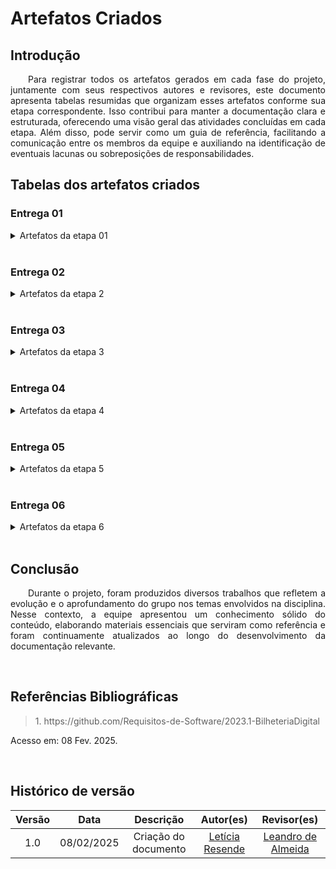 # Artefatos Criados

## Introdução

<p align="justify">&emsp;&emsp;Para registrar todos os artefatos gerados em cada fase do projeto, juntamente com seus respectivos autores e revisores, este documento apresenta tabelas resumidas que organizam esses artefatos conforme sua etapa correspondente. Isso contribui para manter a documentação clara e estruturada, oferecendo uma visão geral das atividades concluídas em cada etapa. Além disso, pode servir como um guia de referência, facilitando a comunicação entre os membros da equipe e auxiliando na identificação de eventuais lacunas ou sobreposições de responsabilidades.</p>

## Tabelas dos artefatos criados

### Entrega 01

<details>

<summary> Artefatos da etapa 01 </summary>

<center>

Tabela 1 - Artefatos da etapa 01

<table>
<thead>
<tr>
<th style="text-align:center">Artefato</th>
<th style="text-align:center">Descrição</th>
<th style="text-align:center">Autor(es)</th>
<th style="text-align:center">Revisor(es)</th>
</tr>
</thead>
<tbody>
<tr>
<td style="text-align:center"><strong>Planejamento</strong></td>
</tr>
<td style="text-align:center"><a href="https://requisitos-de-software.github.io/2024.2-CAESB-Autoatendimento/">Home</a></td>
<td style="text-align:center">Introdução sobre o projeto e membros da equipe.</td>
<td style="text-align:center"><a href="https://github.com/leomitx10">Leandro de Almeida</a></td>
<td style="text-align:center"><a href="https://github.com/LeticiaResende23">Letícia Resende</a></td>
</tr>
<tr>
</tr>
<tr>
<td style="text-align:center"><a href="https://requisitos-de-software.github.io/2024.2-CAESB-Autoatendimento/planejamento/aplicativo_escolhido">Aplicativo Escolhido</a></td>
<td style="text-align:center">Critérios e motivações da escolha do aplicativo.</td>
<td style="text-align:center"><a href="https://github.com/LeticiaResende23">Letícia Resende</a> </td>
<td style="text-align:center"><a href="https://github.com/leomitx10">Leandro de Almeida</a></td>
</tr>
<tr>
<td style="text-align:center"><a href="https://requisitos-de-software.github.io/2024.2-CAESB-Autoatendimento/planejamento/ferramentas/">Ferramentas</a></td>
<td style="text-align:center">Ferramentas utilizadas durante o projeto.</td>
<td style="text-align:center"><a href="https://github.com/natanalmeida03">Natan Almeida</a></td>
<td style="text-align:center"><a href="https://github.com/jmarquees">João Victor</a> e <a href="https://github.com/Ninja-Haiyai">Matheus Barros</a></td>
</tr>
<tr>
<td style="text-align:center"><a href="https://requisitos-de-software.github.io/2023.1-BilheteriaDigital/planejamento/cronograma/">Cronograma</a></td>
<td style="text-align:center">Um cronograma planejado e executado com todas as atividades do projeto.</td>
<td style="text-align:center"><a href="https://github.com/LeticiaResende23">Letícia Resende</a></td>
<td style="text-align:center"><a href="https://github.com/leomitx10">Leandro de Almeida</a></td>
</tr>
<tr>
<td style="text-align:center"><a href="https://requisitos-de-software.github.io/2024.2-CAESB-Autoatendimento/planejamento/metodologia/">Metodologia</a></td>
<td style="text-align:center">Metodologia escolhida para o projeto.</td>
<td style="text-align:center"><a href="https://github.com/Ninja-Haiyai">Matheus Barros</a></td>
<td style="text-align:center"><a href="https://github.com/jmarquees">João Victor</a></td>
</tr>
<tr>
<td style="text-align:center"><strong>Pré-Rastreabilidade</strong></td>
</tr>
<tr>
<td style="text-align:center"><a href="https://requisitos-de-software.github.io/2024.2-CAESB-Autoatendimento/planejamento/richpicture/">Rich Picture</a></td>
<td style="text-align:center">Ferramenta visual para expressar ideias e analisar problemas</td>
<td style="text-align:center"><a href="https://github.com/LeticiaResende23">Letícia Resende</a>, <a href="https://github.com/leomitx10">Leandro de Almeida</a>, <a href="https://github.com/Ninja-Haiyai">Matheus Barros</a>, <a href="https://github.com/jmarquees">João Victor</a> e <a href="https://github.com/natanalmeida03">Natan Almeida</a></td>
<td style="text-align:center"><a href="https://github.com/LeticiaResende23">Letícia Resende</a>, <a href="https://github.com/leomitx10">Leandro de Almeida</a>, <a href="https://github.com/Ninja-Haiyai">Matheus Barros</a>, <a href="https://github.com/jmarquees">João Victor</a> e <a href="https://github.com/natanalmeida03">Natan Almeida</a></td>
</tr>
<tr>
<td style="text-align:center"><a href="https://requisitos-de-software.github.io/2024.2-CAESB-Autoatendimento/planejamento/verificacao/equipe/">Inspeção</a></td>
<td style="text-align:center">Verificação do Grupo + 1</td>
<td style="text-align:center"><a href="https://github.com/LeticiaResende23">Letícia Resende</a>, <a href="https://github.com/leomitx10">Leandro de Almeida</a>, <a href="https://github.com/Ninja-Haiyai">Matheus Barros</a>, <a href="https://github.com/jmarquees">João Victor</a> e <a href="https://github.com/natanalmeida03">Natan Almeida</a></td>
<td style="text-align:center"><a href="https://github.com/LeticiaResende23">Letícia Resende</a>, <a href="https://github.com/leomitx10">Leandro de Almeida</a>, <a href="https://github.com/Ninja-Haiyai">Matheus Barros</a>, <a href="https://github.com/jmarquees">João Victor</a> e <a href="https://github.com/natanalmeida03">Natan Almeida</a></td>
<tr>
</tr>
<tr>
<td style="text-align:center"><a href="https://requisitos-de-software.github.io/2024.2-CAESB-Autoatendimento/planejamento/verificacao_g4/aplicativo_escolhido/">Verificação</a></td>
<td style="text-align:center"></td>
<td style="text-align:center"><a href="https://github.com/LeticiaResende23">Letícia Resende</a>, <a href="https://github.com/leomitx10">Leandro de Almeida</a>, <a href="https://github.com/Ninja-Haiyai">Matheus Barros</a>, <a href="https://github.com/jmarquees">João Victor</a> e <a href="https://github.com/natanalmeida03">Natan Almeida</a></td>
<td style="text-align:center"><a href="https://github.com/LeticiaResende23">Letícia Resende</a>, <a href="https://github.com/leomitx10">Leandro de Almeida</a>, <a href="https://github.com/Ninja-Haiyai">Matheus Barros</a>, <a href="https://github.com/jmarquees">João Victor</a> e <a href="https://github.com/natanalmeida03">Natan Almeida</a></td>
</tr>
<tr>
<td style="text-align:center"><a href="https://requisitos-de-software.github.io/2024.2-CAESB-Autoatendimento/apresentacoes/entregas/">Gravação da Apresentação e Entrega</a></td>
<td style="text-align:center">Gravação da Apresentação e Entrega.</td>
<td style="text-align:center"><a href="https://github.com/LeticiaResende23">Letícia Resende</a>, <a href="https://github.com/leomitx10">Leandro de Almeida</a>, <a href="https://github.com/Ninja-Haiyai">Matheus Barros</a>, <a href="https://github.com/jmarquees">João Victor</a> e <a href="https://github.com/natanalmeida03">Natan Almeida</a></td>
<td style="text-align:center"><a href="https://github.com/LeticiaResende23">Letícia Resende</a>, <a href="https://github.com/leomitx10">Leandro de Almeida</a>, <a href="https://github.com/Ninja-Haiyai">Matheus Barros</a>, <a href="https://github.com/jmarquees">João Victor</a> e <a href="https://github.com/natanalmeida03">Natan Almeida</a></td>
</tr>
<tr>
<td style="text-align:center"><a href="https://requisitos-de-software.github.io/2024.2-CAESB-Autoatendimento/">Correção pós apresentação</a></td>
<td style="text-align:center">Correção pós apresentação</td>
<td style="text-align:center"><a href="https://github.com/LeticiaResende23">Letícia Resende</a>, <a href="https://github.com/leomitx10">Leandro de Almeida</a>, <a href="https://github.com/Ninja-Haiyai">Matheus Barros</a>, <a href="https://github.com/jmarquees">João Victor</a> e <a href="https://github.com/natanalmeida03">Natan Almeida</a></td>
<td style="text-align:center"><a href="https://github.com/LeticiaResende23">Letícia Resende</a>, <a href="https://github.com/leomitx10">Leandro de Almeida</a>, <a href="https://github.com/Ninja-Haiyai">Matheus Barros</a>, <a href="https://github.com/jmarquees">João Victor</a> e <a href="https://github.com/natanalmeida03">Natan Almeida</a></td>
</tr>
</tbody>
</table>

<center>
 Autor(a): <a href="https://github.com/LeticiaResende23" target = "_blank">Letícia Resende</a></h6>
</center>

</center>
</details>

<br>

### Entrega 02

<details>

<summary> Artefatos da etapa 2 </summary>

<center>

Tabela 2 - Artefatos da etapa 02

<table>
<thead>
<tr>
<th style="text-align:center">Artefato</th>
<th style="text-align:center">Descrição</th>
<th style="text-align:center">Autor(es)</th>
<th style="text-align:center">Revisor(es)</th>
</tr>
</thead>
<tbody>
<tr>
<td style="text-align:center"><a href="https://requisitos-de-software.github.io/2024.2-CAESB-Autoatendimento/elicitacao/personas/">Personas</a> e <a href="https://requisitos-de-software.github.io/2024.2-CAESB-Autoatendimento/elicitacao/perfil_de_usuario/"> Perfil de usuário</a></td>
<td style="text-align:center">criação de personas e pesquisa perfis de usuários.</td>
<td style="text-align:center"><a href="https://github.com/leomitx10">Leandro de Almeida</a></td>
<td style="text-align:center"><a href="https://github.com/LeticiaResende23">Letícia Resende</a> e <a href="https://github.com/Ninja-Haiyai">Matheus Barros</a></td>
</tr>
<tr>
<td style="text-align:center"><strong>Técnicas</strong></td>
</tr>
<tr>
<td style="text-align:center"><a href="https://requisitos-de-software.github.io/2024.2-CAESB-Autoatendimento/elicitacao/tecnicas/introspeccao/">Introspecção</a></td>
<td style="text-align:center">Introspecção para elicitação de requisitos</td>
<td style="text-align:center"><a href="https://github.com/natanalmeida03">Natan Almeida</a> </td>
<td style="text-align:center"><a href="https://github.com/LeticiaResende23">Letícia Resende</a> </td>
</tr>
<tr>
<td style="text-align:center"><a href="https://requisitos-de-software.github.io/2024.2-CAESB-Autoatendimento/elicitacao/tecnicas/Brainstorm/">Brainstorm</a></td>
<td style="text-align:center">Brainstorm</td>
<td style="text-align:center"><a href="https://github.com/Ninja-Haiyai">Matheus Barros</a></td>
<td style="text-align:center"><a href="https://github.com/LeticiaResende23">Letícia Resende</a>, <a href="https://github.com/leomitx10">Leandro de Almeida</a>, <a href="https://github.com/jmarquees">João Victor</a> e <a href="https://github.com/natanalmeida03">Natan Almeida</a></td>
</tr>
<tr>
<td style="text-align:center"><a href="https://requisitos-de-software.github.io/2024.2-CAESB-Autoatendimento/elicitacao/tecnicas/analise_documento/">Análise de Documentos</a></td>
<td style="text-align:center">Técnica de elicitação de requisitos.</td>
<td style="text-align:center"><a href="https://github.com/LeticiaResende23">Letícia Resende</a></td>
<td style="text-align:center"><a href="https://github.com/leomitx10">Leandro de Almeida</a></td>
</tr>
<tr>
<td style="text-align:center"><a href="https://requisitos-de-software.github.io/2024.2-CAESB-Autoatendimento/elicitacao/tecnicas/entrevista/">Entrevista</a></td>
<td style="text-align:center">Entrevista para elicitação de requisitos</td>
<td style="text-align:center"><a href="https://github.com/LeticiaResende23">Letícia Resende</a> e <a href="https://github.com/leomitx10">Leandro de Almeida</a></td>
<td style="text-align:center"><a href="https://github.com/Ninja-Haiyai">Matheus Barros</a></td>
</tr>
<tr>
<td style="text-align:center"><a href="https://requisitos-de-software.github.io/2024.2-CAESB-Autoatendimento/elicitacao/requisitos_elicitados/">Requisitos Elicitados</a></td>
<td style="text-align:center">Requisitos elicitados em uma tabela geral</td>
<td style="text-align:center"><a href="https://github.com/natanalmeida03">Natan Almeida</a></td>
<td style="text-align:center"><a href="https://github.com/Ninja-Haiyai">Matheus Barros</a></td>
</tr>
<tr>
<td style="text-align:center"><a href="https://requisitos-de-software.github.io/2024.2-CAESB-Autoatendimento/elicitacao/tecnicas/observacao/">Observação para elicitação de requisitos</a></td>
<td style="text-align:center">Observação para elicitação de requisitos</td>
<td style="text-align:center"><a href="https://github.com/leomitx10">Leandro de Almeida</a> e <a href="https://github.com/jmarquees">João Victor</a></td>
<td style="text-align:center"><a href="https://github.com/Ninja-Haiyai">Matheus Barros</a></td>
</tr>
<tr>
<td style="text-align:center"><strong>Priorização</strong></td>
</tr>
<tr>
<td style="text-align:center"><a href="https://requisitos-de-software.github.io/2024.2-CAESB-Autoatendimento/priorizacao/tec_In/">In or Out</a></td>
<td style="text-align:center">Técnica de priorização de requisitos</td>
<td style="text-align:center"><a href="https://github.com/LeticiaResende23">Letícia Resende</a></td>
<td style="text-align:center"><a href="https://github.com/Ninja-Haiyai">Matheus Barros</a></td>
</tr>
<tr>
<td style="text-align:center"><a href="https://requisitos-de-software.github.io/2024.2-CAESB-Autoatendimento/priorizacao/tec_First/">First Things First</a></td>
<td style="text-align:center">Técnica de priorização de requisitos</td>
<td style="text-align:center"><a href="https://github.com/LeticiaResende23">Letícia Resende</a></td>
<td style="text-align:center"><a href="https://github.com/leomitx10">Leandro de Almeida</a> e <a href="https://github.com/natanalmeida03">Natan Almeida</a></td>
</tr>
<tr>
<td style="text-align:center"><a href="https://requisitos-de-software.github.io/2024.2-CAESB-Autoatendimento/priorizacao/moscow/">Moscow</a></td>
<td style="text-align:center">Técnica de priorização de requisitos</td>
<td style="text-align:center"><a href="https://github.com/natanalmeida03">Natan Almeida</a></td>
<td style="text-align:center"><a href="https://github.com/LeticiaResende23">Letícia Resende</a> e <a href="https://github.com/leomitx10">Leandro de Almeida</a></td>
</tr>
</tbody>
</table>

<center>
 Autor(a): <a href="https://github.com/LeticiaResende23" target = "_blank">Letícia Resende</a></h6>
</center>

</center>
</details>

<br>

### Entrega 03

<details>

<summary> Artefatos da etapa 3 </summary>

<center>

Tabela 03 - Artefatos da etapa 3

<table>
<thead>
<tr>
<th style="text-align:center">Artefato</th>
<th style="text-align:center">Descrição</th>
<th style="text-align:center">Autor(es)</th>
<th style="text-align:center">Revisor(es)</th>
</tr>
</thead>
<tbody>
<tr>
<td style="text-align:center"><a href="https://requisitos-de-software.github.io/2024.2-CAESB-Autoatendimento/modelagem/cenarios/">Cenários</a></td>
<td style="text-align:center">Um caso de uso se refere a uma descrição detalhada de como o sistema será utilizado em uma determinada situação ou contexto.</td>
<td style="text-align:center"><a href="https://github.com/LeticiaResende23">Letícia Resende</a>, <a href="https://github.com/leomitx10">Leandro de Almeida</a>, <a href="https://github.com/Ninja-Haiyai">Matheus Barros</a>, <a href="https://github.com/jmarquees">João Victor</a> e <a href="https://github.com/natanalmeida03">Natan Almeida</a></td>
<td style="text-align:center"><a href="https://github.com/LeticiaResende23">Letícia Resende</a>, <a href="https://github.com/leomitx10">Leandro de Almeida</a>, <a href="https://github.com/Ninja-Haiyai">Matheus Barros</a>, <a href="https://github.com/jmarquees">João Victor</a> e <a href="https://github.com/natanalmeida03">Natan Almeida</a></td>
</tr>
<tr>
<td style="text-align:center"><a href="https://requisitos-de-software.github.io/2024.2-CAESB-Autoatendimento/modelagem/lexicos/">Léxico</a></td>
<td style="text-align:center">O Léxico é uma notação que, por meio da descrição de termos, tem como objetivo descrever os símbolos de uma linguagem.</td>
<td style="text-align:center"><a href="https://github.com/LeticiaResende23">Letícia Resende</a>, <a href="https://github.com/leomitx10">Leandro de Almeida</a>, <a href="https://github.com/Ninja-Haiyai">Matheus Barros</a>, <a href="https://github.com/jmarquees">João Victor</a> e <a href="https://github.com/natanalmeida03">Natan Almeida</a></td>
<td style="text-align:center"><a href="https://github.com/LeticiaResende23">Letícia Resende</a>, <a href="https://github.com/leomitx10">Leandro de Almeida</a>, <a href="https://github.com/Ninja-Haiyai">Matheus Barros</a>, <a href="https://github.com/jmarquees">João Victor</a> e <a href="https://github.com/natanalmeida03">Natan Almeida</a></td>
</tr>
<tr>
<td style="text-align:center"><a href="https://requisitos-de-software.github.io/2024.2-CAESB-Autoatendimento/modelagem/caso_uso/">Use Case</a></td>
<td style="text-align:center">Um caso de uso se refere a uma descrição detalhada de como o sistema será utilizado em uma determinada situação ou contexto.</td>
<td style="text-align:center"><a href="https://github.com/LeticiaResende23">Letícia Resende</a>, <a href="https://github.com/leomitx10">Leandro de Almeida</a>, <a href="https://github.com/Ninja-Haiyai">Matheus Barros</a>, <a href="https://github.com/jmarquees">João Victor</a> e <a href="https://github.com/natanalmeida03">Natan Almeida</a><</td>
<td style="text-align:center"><a href="https://github.com/LeticiaResende23">Letícia Resende</a>, <a href="https://github.com/leomitx10">Leandro de Almeida</a>, <a href="https://github.com/Ninja-Haiyai">Matheus Barros</a>, <a href="https://github.com/jmarquees">João Victor</a> e <a href="https://github.com/natanalmeida03">Natan Almeida</a></td>
</tr>
<tr>
<td style="text-align:center"><a href="https://requisitos-de-software.github.io/2024.2-CAESB-Autoatendimento/modelagem/especSup/">Especificação Suplementar</a></td>
<td style="text-align:center">Especificação Suplementar pode ser definida como um documento em linguagem natural no qual são descritos os requisitos num sistema.</td>
<td style="text-align:center"><a href="https://github.com/LeticiaResende23">Letícia Resende</a>, <a href="https://github.com/leomitx10">Leandro de Almeida</a>, <a href="https://github.com/Ninja-Haiyai">Matheus Barros</a>, <a href="https://github.com/jmarquees">João Victor</a> e <a href="https://github.com/natanalmeida03">Natan Almeida</a></td>
<td style="text-align:center"><a href="https://github.com/LeticiaResende23">Letícia Resende</a>, <a href="https://github.com/leomitx10">Leandro de Almeida</a>, <a href="https://github.com/Ninja-Haiyai">Matheus Barros</a>, <a href="https://github.com/jmarquees">João Victor</a> e <a href="https://github.com/natanalmeida03">Natan Almeida</a></td>
</tr>
</tbody>
</table>

<center>
 Autor(a): <a href="https://github.com/LeticiaResende23" target = "_blank">Letícia Resende</a></h6>
</center>

</center>
</details>

<br>


### Entrega 04

<details>

<summary> Artefatos da etapa 4 </summary>

<center>

Tabela 04 - Artefatos da etapa 4

<table>
<thead>
<tr>
<th style="text-align:center">Artefato</th>
<th style="text-align:center">Descrição</th>
<th style="text-align:center">Autor(es)</th>
<th style="text-align:center">Revisor(es)</th>
</tr>
</thead>
<tbody>
<tr>
<td style="text-align:center"><a href="https://requisitos-de-software.github.io/2024.2-CAESB-Autoatendimento/modelagem_agil/nfr/">NFR Framework</a></td>
<td style="text-align:center">O NFR Framework é uma abordagem utilizada para representar e analisar Requisitos Não-Funcionais, com o objetivo de viabilizar a solução de soluções específicas.</td>
<td style="text-align:center"><a href="https://github.com/LeticiaResende23">Letícia Resende</a>, <a href="https://github.com/leomitx10">Leandro de Almeida</a>, <a href="https://github.com/Ninja-Haiyai">Matheus Barros</a>, <a href="https://github.com/jmarquees">João Victor</a> e <a href="https://github.com/natanalmeida03">Natan Almeida</a></td>
<td style="text-align:center"><a href="https://github.com/LeticiaResende23">Letícia Resende</a>, <a href="https://github.com/leomitx10">Leandro de Almeida</a>, <a href="https://github.com/Ninja-Haiyai">Matheus Barros</a>, <a href="https://github.com/jmarquees">João Victor</a> e <a href="https://github.com/natanalmeida03">Natan Almeida</a></td>
</tr>
<tr>
<td style="text-align:center"><a href="https://requisitos-de-software.github.io/2024.2-CAESB-Autoatendimento/modelagem_agil/backlog/">Backlogs</a></td>
<td style="text-align:center">O Backlog do Produto é um elemento essencial da metodologia ágil, estruturado como uma lista que reúne todas as tarefas que ainda precisam ser realizadas em um projeto.</td>
<td style="text-align:center"><a href="https://github.com/LeticiaResende23">Letícia Resende</a>, <a href="https://github.com/leomitx10">Leandro de Almeida</a>, <a href="https://github.com/Ninja-Haiyai">Matheus Barros</a>, <a href="https://github.com/jmarquees">João Victor</a> e <a href="https://github.com/natanalmeida03">Natan Almeida</a></td>
<td style="text-align:center"><a href="https://github.com/LeticiaResende23">Letícia Resende</a>, <a href="https://github.com/leomitx10">Leandro de Almeida</a>, <a href="https://github.com/Ninja-Haiyai">Matheus Barros</a>, <a href="https://github.com/jmarquees">João Victor</a> e <a href="https://github.com/natanalmeida03">Natan Almeida</a> </td>
</tr>
<tr>
<td style="text-align:center"><a href="https://requisitos-de-software.github.io/2024.2-CAESB-Autoatendimento/modelagem_agil/historia_usuario/">Histórias de Usuário</a></td>
<td style="text-align:center">A história do usuário é uma abordagem amplamente exigida na elicitação de requisitos dentro das metodologias ágeis. Ela consiste em breves e objetivas de uma funcionalidade esperada, sempre sob a perspectiva do cliente.</td>
<td style="text-align:center"><a href="https://github.com/LeticiaResende23">Letícia Resende</a>, <a href="https://github.com/leomitx10">Leandro de Almeida</a>, <a href="https://github.com/Ninja-Haiyai">Matheus Barros</a>, <a href="https://github.com/jmarquees">João Victor</a> e <a href="https://github.com/natanalmeida03">Natan Almeida</a></td>
<td style="text-align:center"><a href="https://github.com/LeticiaResende23">Letícia Resende</a>, <a href="https://github.com/leomitx10">Leandro de Almeida</a>, <a href="https://github.com/Ninja-Haiyai">Matheus Barros</a>, <a href="https://github.com/jmarquees">João Victor</a> e <a href="https://github.com/natanalmeida03">Natan Almeida</a></td>
</tr>
</tbody>
</table>

<center>
 Autor(a): <a href="https://github.com/LeticiaResende23" target = "_blank">Letícia Resende</a></h6>
</center>

</center>
</details>

<br>


### Entrega 05

<details>

<summary> Artefatos da etapa 5 </summary>

<center>

Tabela 05 - Artefatos da etapa 5


<table>
<thead>
<tr>
<th style="text-align:center">Artefato</th>
<th style="text-align:center">Descrição</th>
<th style="text-align:center">Autor(es)</th>
<th style="text-align:center">Revisor(es)</th>
</tr>
</thead>
<tbody>
<tr>
<td style="text-align:center"><a href="https://requisitos-de-software.github.io/2024.2-CAESB-Autoatendimento/pos_rastreabilidade/backwardfrom/">Backward-form</a></td>
<td style="text-align:center">Este artefato objetiva realizar a conexão entre requisitos, arquitetura e implementação.</td>
<td style="text-align:center"><a href="https://github.com/LeticiaResende23">Letícia Resende</a>, <a href="https://github.com/leomitx10">Leandro de Almeida</a>, <a href="https://github.com/Ninja-Haiyai">Matheus Barros</a>, <a href="https://github.com/jmarquees">João Victor</a> e <a href="https://github.com/natanalmeida03">Natan Almeida</a></td>
<td style="text-align:center"><a href="https://github.com/LeticiaResende23">Letícia Resende</a>, <a href="https://github.com/leomitx10">Leandro de Almeida</a>, <a href="https://github.com/Ninja-Haiyai">Matheus Barros</a>, <a href="https://github.com/jmarquees">João Victor</a> e <a href="https://github.com/natanalmeida03">Natan Almeida</a></td>
</tr>
<tr>
<td style="text-align:center"><a href="https://requisitos-de-software.github.io/2024.2-CAESB-Autoatendimento/pos_rastreabilidade/forwardfrom/">Forward-form</a></td>
<td style="text-align:center">Este artefato objetiva realizar a conexão entre requisitos, arquitetura e implementação.</td>
<td style="text-align:center"><a href="https://github.com/LeticiaResende23">Letícia Resende</a>, <a href="https://github.com/leomitx10">Leandro de Almeida</a>, <a href="https://github.com/Ninja-Haiyai">Matheus Barros</a>, <a href="https://github.com/jmarquees">João Victor</a> e <a href="https://github.com/natanalmeida03">Natan Almeida</a></td>
<td style="text-align:center"><a href="https://github.com/LeticiaResende23">Letícia Resende</a>, <a href="https://github.com/leomitx10">Leandro de Almeida</a>, <a href="https://github.com/Ninja-Haiyai">Matheus Barros</a>, <a href="https://github.com/jmarquees">João Victor</a> e <a href="https://github.com/natanalmeida03">Natan Almeida</a></td>
</tr>
<tr>
<td style="text-align:center"><a href="https://requisitos-de-software.github.io/2024.2-CAESB-Autoatendimento/pos_rastreabilidade/matriz/">Matriz de Rastreabilidade</a></td>
<td style="text-align:center">A matriz geral é um documento que permite a apresentação dos requisitos elicitados no projeto juntamente com sua pré e pós rastreabilidade.</td>
<td style="text-align:center"><a href="https://github.com/LeticiaResende23">Letícia Resende</a>, <a href="https://github.com/leomitx10">Leandro de Almeida</a>, <a href="https://github.com/Ninja-Haiyai">Matheus Barros</a>, <a href="https://github.com/jmarquees">João Victor</a> e <a href="https://github.com/natanalmeida03">Natan Almeida</a></td>
<td style="text-align:center"><a href="https://github.com/LeticiaResende23">Letícia Resende</a>, <a href="https://github.com/leomitx10">Leandro de Almeida</a>, <a href="https://github.com/Ninja-Haiyai">Matheus Barros</a>, <a href="https://github.com/jmarquees">João Victor</a> e <a href="https://github.com/natanalmeida03">Natan Almeida</a></td>
</tr>
</tbody>
</table>

<center>
 Autor(a): <a href="https://github.com/LeticiaResende23" target = "_blank">Letícia Resende</a></h6>
</center>
</center>
</details>

<br>


### Entrega 06

<details>

<summary> Artefatos da etapa 6 </summary>

<center>

Tabela 06 - Artefatos da etapa 6


<table>
<thead>
<tr>
<th style="text-align:center">Artefato</th>
<th style="text-align:center">Descrição</th>
<th style="text-align:center">Autor(es)</th>
<th style="text-align:center">Revisor(es)</th>
</tr>
</thead>
<tbody>
<tr>
<td style="text-align:center"><a href="https://requisitos-de-software.github.io/2024.2-CAESB-Autoatendimento/validacao/prototipacao/">Prototipação</a><a href="https://requisitos-de-software.github.io/2024.2-CAESB-Autoatendimento/validacao/compro_informal/"> Comprovação Informal</a></td>
<td style="text-align:center">Validação: Prototipação e Comprovação Informal</td>
<td style="text-align:center"><a href="https://github.com/LeticiaResende23">Letícia Resende</a>, <a href="https://github.com/leomitx10">Leandro de Almeida</a>, <a href="https://github.com/Ninja-Haiyai">Matheus Barros</a>, <a href="https://github.com/jmarquees">João Victor</a> e <a href="https://github.com/natanalmeida03">Natan Almeida</a></td>
<td style="text-align:center"><a href="https://github.com/LeticiaResende23">Letícia Resende</a>, <a href="https://github.com/leomitx10">Leandro de Almeida</a>, <a href="https://github.com/Ninja-Haiyai">Matheus Barros</a>, <a href="https://github.com/jmarquees">João Victor</a> e <a href="https://github.com/natanalmeida03">Natan Almeida</a></td>
</tr>
<tr>
<td style="text-align:center"><a href="https://requisitos-de-software.github.io/2024.2-CAESB-Autoatendimento/planejamento/verificacao/equipe/">Inspeção Geral</a></td>
<td style="text-align:center">Inspeção Geral de todos os artefatos de todas as entregas</td>
<td style="text-align:center"><a href="https://github.com/LeticiaResende23">Letícia Resende</a>, <a href="https://github.com/leomitx10">Leandro de Almeida</a>, <a href="https://github.com/Ninja-Haiyai">Matheus Barros</a>, <a href="https://github.com/jmarquees">João Victor</a> e <a href="https://github.com/natanalmeida03">Natan Almeida</a></td>
<td style="text-align:center"><a href="https://github.com/LeticiaResende23">Letícia Resende</a>, <a href="https://github.com/leomitx10">Leandro de Almeida</a>, <a href="https://github.com/Ninja-Haiyai">Matheus Barros</a>, <a href="https://github.com/jmarquees">João Victor</a> e <a href="https://github.com/natanalmeida03">Natan Almeida</a></td>
</tr>
<tr>
<td style="text-align:center"><a href="https://requisitos-de-software.github.io/2024.2-CAESB-Autoatendimento/planejamento/verificacao_g4/aplicativo_escolhido/">Verificação Geral</a></td>
<td style="text-align:center">Verificação geral do Grupo + 1 de todos os artefatos de todas as entregas</td>
<td style="text-align:center"><a href="https://github.com/LeticiaResende23">Letícia Resende</a>, <a href="https://github.com/leomitx10">Leandro de Almeida</a>, <a href="https://github.com/Ninja-Haiyai">Matheus Barros</a>, <a href="https://github.com/jmarquees">João Victor</a> e <a href="https://github.com/natanalmeida03">Natan Almeida</a></td>
<td style="text-align:center"><a href="https://github.com/LeticiaResende23">Letícia Resende</a>, <a href="https://github.com/leomitx10">Leandro de Almeida</a>, <a href="https://github.com/Ninja-Haiyai">Matheus Barros</a>, <a href="https://github.com/jmarquees">João Victor</a> e <a href="https://github.com/natanalmeida03">Natan Almeida</a></td>
</tr>
</tbody>
</table>

<center>
 Autor(a): <a href="https://github.com/LeticiaResende23" target = "_blank">Letícia Resende</a></h6>
</center>
</center>
</details>

<br>

## Conclusão

<p align="justify">&emsp;&emsp;Durante o projeto, foram produzidos diversos trabalhos que refletem a evolução e o aprofundamento do grupo nos temas envolvidos na disciplina. Nesse contexto, a equipe apresentou um conhecimento sólido do conteúdo, elaborando materiais essenciais que serviram como referência e foram continuamente atualizados ao longo do desenvolvimento da documentação relevante.</p>

<br>

## Referências Bibliográficas

> <p id="1">1. https://github.com/Requisitos-de-Software/2023.1-BilheteriaDigital
   Acesso em: 08 Fev. 2025.

<br>

## Histórico de versão

| Versão |    Data    |      Descrição       |       Autor(es)       |     Revisor(es)     |
| :----: | :--------: | :------------------: | :-----: | :-----: |
|  1.0   | 08/02/2025 | Criação do documento | [Letícia Resende](https://github.com/LeticiaResende23)| [Leandro de Almeida](https://github.com/leomitx10)  |